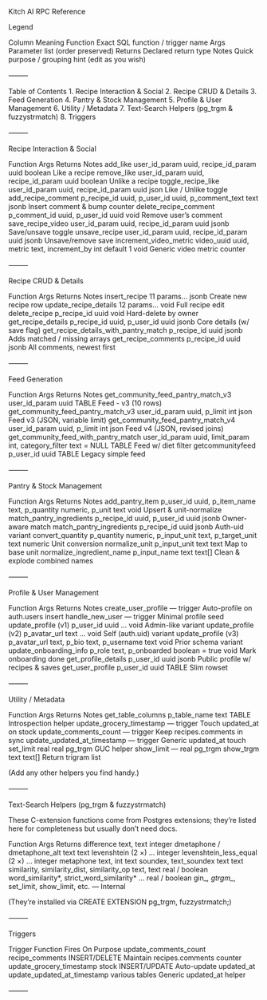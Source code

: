 

Kitch AI RPC Reference

Legend

Column	Meaning
Function	Exact SQL function / trigger name
Args	Parameter list (order preserved)
Returns	Declared return type
Notes	Quick purpose / grouping hint (edit as you wish)


⸻

Table of Contents
	1.	Recipe Interaction & Social
	2.	Recipe CRUD & Details
	3.	Feed Generation
	4.	Pantry & Stock Management
	5.	Profile & User Management
	6.	Utility / Metadata
	7.	Text-Search Helpers (pg_trgm & fuzzystrmatch)
	8.	Triggers

⸻

Recipe Interaction & Social

Function	Args	Returns	Notes
add_like	user_id_param uuid, recipe_id_param uuid	boolean	Like a recipe
remove_like	user_id_param uuid, recipe_id_param uuid	boolean	Unlike a recipe
toggle_recipe_like	user_id_param uuid, recipe_id_param uuid	json	Like / Unlike toggle
add_recipe_comment	p_recipe_id uuid, p_user_id uuid, p_comment_text text	jsonb	Insert comment & bump counter
delete_recipe_comment	p_comment_id uuid, p_user_id uuid	void	Remove user’s comment
save_recipe_video	user_id_param uuid, recipe_id_param uuid	jsonb	Save/unsave toggle
unsave_recipe	user_id_param uuid, recipe_id_param uuid	jsonb	Unsave/remove save
increment_video_metric	video_uuid uuid, metric text, increment_by int default 1	void	Generic video metric counter


⸻

Recipe CRUD & Details

Function	Args	Returns	Notes
insert_recipe	11 params…	jsonb	Create new recipe row
update_recipe_details	12 params…	void	Full recipe edit
delete_recipe	p_recipe_id uuid	void	Hard-delete by owner
get_recipe_details	p_recipe_id uuid, p_user_id uuid	jsonb	Core details (w/ save flag)
get_recipe_details_with_pantry_match	p_recipe_id uuid	jsonb	Adds matched / missing arrays
get_recipe_comments	p_recipe_id uuid	jsonb	All comments, newest first


⸻

Feed Generation

Function	Args	Returns	Notes
get_community_feed_pantry_match_v3	user_id_param uuid	TABLE	Feed - v3 (10 rows)
get_community_feed_pantry_match_v3	user_id_param uuid, p_limit int	json	Feed v3 (JSON, variable limit)
get_community_feed_pantry_match_v4	user_id_param uuid, p_limit int	json	Feed v4 (JSON, revised joins)
get_community_feed_with_pantry_match	user_id_param uuid, limit_param int, category_filter text = NULL	TABLE	Feed w/ diet filter
getcommunityfeed	p_user_id uuid	TABLE	Legacy simple feed


⸻

Pantry & Stock Management

Function	Args	Returns	Notes
add_pantry_item	p_user_id uuid, p_item_name text, p_quantity numeric, p_unit text	void	Upsert & unit-normalize
match_pantry_ingredients	p_recipe_id uuid, p_user_id uuid	jsonb	Owner-aware match
match_pantry_ingredients	p_recipe_id uuid	jsonb	Auth-uid variant
convert_quantity	p_quantity numeric, p_input_unit text, p_target_unit text	numeric	Unit conversion
normalize_unit	p_input_unit text	text	Map to base unit
normalize_ingredient_name	p_input_name text	text[]	Clean & explode combined names


⸻

Profile & User Management

Function	Args	Returns	Notes
create_user_profile	—	trigger	Auto-profile on auth.users insert
handle_new_user	—	trigger	Minimal profile seed
update_profile (v1)	p_user_id uuid …	void	Admin-like variant
update_profile (v2)	p_avatar_url text …	void	Self (auth.uid) variant
update_profile (v3)	p_avatar_url text, p_bio text, p_username text	void	Prior schema variant
update_onboarding_info	p_role text, p_onboarded boolean = true	void	Mark onboarding done
get_profile_details	p_user_id uuid	jsonb	Public profile w/ recipes & saves
get_user_profile	p_user_id uuid	TABLE	Slim rowset


⸻

Utility / Metadata

Function	Args	Returns	Notes
get_table_columns	p_table_name text	TABLE	Introspection helper
update_grocery_timestamp	—	trigger	Touch updated_at on stock
update_comments_count	—	trigger	Keep recipes.comments in sync
update_updated_at_timestamp	—	trigger	Generic updated_at touch
set_limit	real	real	pg_trgm GUC helper
show_limit	—	real	pg_trgm
show_trgm	text	text[]	Return trigram list

(Add any other helpers you find handy.)

⸻

Text-Search Helpers (pg_trgm & fuzzystrmatch)

These C-extension functions come from Postgres extensions; they’re listed here for completeness but usually don’t need docs.

Function	Args	Returns
difference	text, text	integer
dmetaphone / dmetaphone_alt	text	text
levenshtein (2 ×)	…	integer
levenshtein_less_equal (2 ×)	…	integer
metaphone	text, int	text
soundex, text_soundex	text	text
similarity, similarity_dist, similarity_op	text, text	real / boolean
word_similarity*, strict_word_similarity*	…	real / boolean
gin_*, gtrgm_*, set_limit, show_limit, etc.	—	Internal

(They’re installed via CREATE EXTENSION pg_trgm, fuzzystrmatch;)

⸻

Triggers

Trigger Function	Fires On	Purpose
update_comments_count	recipe_comments INSERT/DELETE	Maintain recipes.comments counter
update_grocery_timestamp	stock INSERT/UPDATE	Auto-update updated_at
update_updated_at_timestamp	various tables	Generic updated_at helper


⸻
